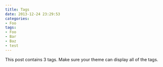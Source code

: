 ```yaml
---
title: Tags
date: 2013-12-24 23:29:53
categories:
- Foo
tags:
- Foo
- Bar
- Baz
- test
---
```


This post contains 3 tags. Make sure your theme can display all of the tags.
